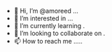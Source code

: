 - 👋 Hi, I’m @amoreed ...
- 👀 I’m interested in ...
- 🌱 I’m currently learning .
- 💞️ I’m looking to collaborate on .
- 📫 How to reach me .....

<!---
amoreed/amoreed is a ✨ special ✨ repository because its `README.md` (this file) appears on your GitHub profile.
You can click the Preview link to take a look at your changes.
--->
